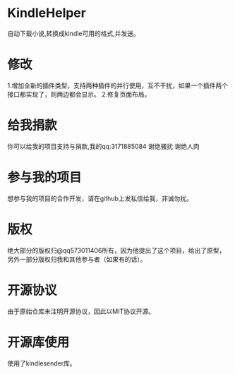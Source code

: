 # KindleHelper
自动下载小说,转换成kindle可用的格式,并发送。
# 修改
1.增加全新的插件类型，支持两种插件的并行使用，互不干扰，如果一个插件两个接口都实现了，则两边都会显示。
2.修复页面布局。
# 给我捐款
你可以给我的项目支持与捐款,我的qq:3171885084
谢绝骚扰
谢绝人肉
# 参与我的项目
想参与我的项目的合作开发，请在github上发私信给我，非诚勿扰。
# 版权
绝大部分的版权归@qq573011406所有，因为他提出了这个项目，给出了原型，另外一部分版权归我和其他参与者（如果有的话）。
# 开源协议
由于原始仓库未注明开源协议，因此以MIT协议开源。
# 开源库使用
使用了kindlesender库。